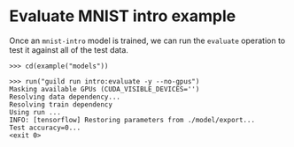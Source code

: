 # Evaluate MNIST intro example

Once an `mnist-intro` model is trained, we can run the `evaluate`
operation to test it against all of the test data.

    >>> cd(example("models"))

    >>> run("guild run intro:evaluate -y --no-gpus")
    Masking available GPUs (CUDA_VISIBLE_DEVICES='')
    Resolving data dependency...
    Resolving train dependency
    Using run ...
    INFO: [tensorflow] Restoring parameters from ./model/export...
    Test accuracy=0...
    <exit 0>
